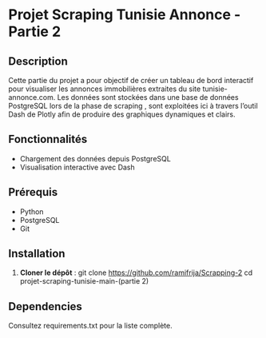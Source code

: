 # Projet Scraping Tunisie Annonce - Partie 2
## Description
Cette partie du projet a pour objectif de créer un tableau de bord interactif pour visualiser les annonces immobilières extraites du site tunisie-annonce.com. Les données sont stockées dans une base de données PostgreSQL lors de la phase de scraping , sont exploitées ici à travers l’outil Dash de Plotly afin de produire des graphiques dynamiques et clairs.

## Fonctionnalités
- Chargement des données depuis PostgreSQL
- Visualisation interactive avec Dash 

## Prérequis
- Python 
- PostgreSQL 
- Git 

## Installation
1. **Cloner le dépôt** :
git clone https://github.com/ramifrija/Scrapping-2
cd projet-scraping-tunisie-main-(partie 2)

## Dependencies
   Consultez requirements.txt pour la liste complète.


